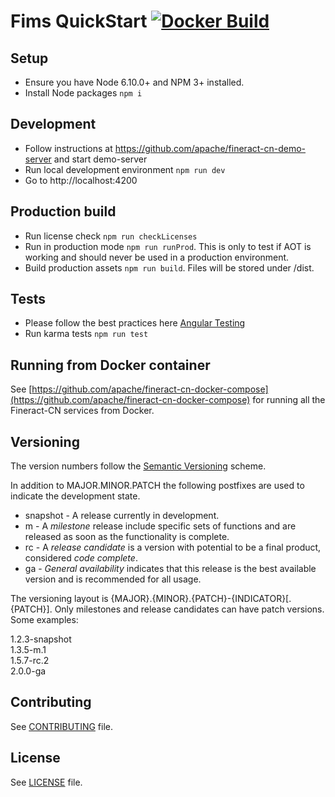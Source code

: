 # Fims QuickStart  [![Docker Build](https://img.shields.io/docker/cloud/build/apache/fineract-cn-fims-web-app.svg)](https://hub.docker.com/r/apache/fineract-cn-fims-web-app/builds)

## Setup

* Ensure you have Node 6.10.0+ and NPM 3+ installed.
* Install Node packages `npm i`

## Development
* Follow instructions at https://github.com/apache/fineract-cn-demo-server and start demo-server
* Run local development environment `npm run dev`
* Go to http://localhost:4200

## Production build
* Run license check `npm run checkLicenses`
* Run in production mode `npm run runProd`. This is only to test if AOT is working and should never be used in a production environment.
* Build production assets `npm run build`. Files will be stored under /dist.

## Tests
* Please follow the best practices here [Angular Testing](https://angular.io/docs/ts/latest/guide/testing.html)
* Run karma tests `npm run test`

## Running from Docker container

See [https://github.com/apache/fineract-cn-docker-compose](https://github.com/apache/fineract-cn-docker-compose)
for running all the Fineract-CN services from Docker.

## Versioning
The version numbers follow the [Semantic Versioning](http://semver.org/) scheme.

In addition to MAJOR.MINOR.PATCH the following postfixes are used to indicate the development state.

* snapshot - A release currently in development. 
* m - A _milestone_ release include specific sets of functions and are released as soon as the functionality is complete.
* rc - A _release candidate_ is a version with potential to be a final product, considered _code complete_.
* ga - _General availability_ indicates that this release is the best available version and is recommended for all usage.

The versioning layout is {MAJOR}.{MINOR}.{PATCH}-{INDICATOR}[.{PATCH}]. Only milestones and release candidates can  have patch versions. Some examples:

1.2.3-snapshot  
1.3.5-m.1  
1.5.7-rc.2  
2.0.0-ga

## Contributing
See [CONTRIBUTING](CONTRIBUTING.md) file.

## License
See [LICENSE](LICENSE) file.
